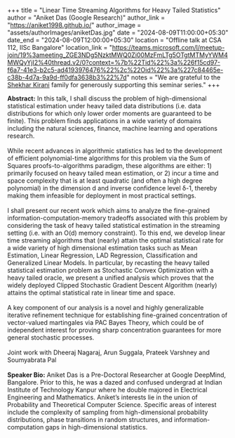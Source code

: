 +++
title = "Linear Time Streaming Algorithms for Heavy Tailed Statistics"
author = "Aniket Das (Google Research)"
author_link = "https://aniket1998.github.io/"
author_image = "assets/authorImages/aniketDas.jpg"
date = "2024-08-09T11:00:00+05:30"
date_end = "2024-08-09T12:00:00+05:30"
location = "Offline talk at CSA 112, IISc Bangalore"
location_link = "https://teams.microsoft.com/l/meetup-join/19%3ameeting_ZGE3NDg5NzktMWQ0Zi00MzFmLTg5OTgtMTMyYWM4MWQyYjI2%40thread.v2/0?context=%7b%22Tid%22%3a%226f15cd97-f6a7-41e3-b2c5-ad4193976476%22%2c%22Oid%22%3a%227c84465e-c38b-4d7a-9a9d-ff0dfa3638b3%22%7d"
notes = "We are grateful to the <a href = "https://www.accel.com/people/shekhar-kirani" target= "_blank">Shekhar
Kirani</a> family for generously supporting this seminar series."
+++

<b>Abstract:</b>
In this talk, I shall discuss the problem of high-dimensional statistical estimation under heavy tailed data 
distributions (i.e. data distributions for which only lower order moments are guaranteed to be finite). 
This problem finds applications in a wide variety of domains including the natural sciences, finance, machine 
learning and operations research. 
<br><br>
While recent advances in algorithmic statistics has led to the development of efficient polynomial-time algorithms 
for this problem via the Sum of Squares proofs-to-algorithms paradigm, these algorithms are either: 1) primarily 
focused on heavy tailed mean estimation, or 2) incur a time and space complexity that is at least quadratic (and 
often a high degree polynomial) in the dimension d and inverse confidence level δ-1, thereby making them infeasible 
for deployment in most practical settings.
<br><br>
I shall present our recent work which aims to analyze the fine-grained information-computation-memory tradeoffs 
associated with this problem by considering the task of heavy tailed statistical estimation in the streaming 
setting (i.e. with an O(d) memory constraint). To this end, we develop linear time streaming algorithms that 
(nearly) attain the optimal statistical rate for a wide variety of high dimensional estimation tasks such as Mean 
Estimation, Linear Regression, LAD Regression, Classification and Generalized Linear Models. In particular, by 
recasting the heavy tailed statistical estimation problem as Stochastic Convex Optimization with a heavy tailed 
oracle, we present a unified analysis which proves that the widely deployed Clipped Stochastic Gradient Descent 
Algorithm (nearly) attains the optimal statistical rate in linear time and space.
<br><br>
A key component of our analysis is a novel and highly generalizable iterative refinement technique for establishing 
fine-grained concentration of vector-valued martingales via PAC Bayes Theory, which could be of independent interest 
for proving sharp concentration guarantees for more general stochastic processes.
<br><br>
Joint work with Dheeraj Nagaraj, Arun Suggala, Prateek Varshney and Soumyabrata Pal
<br><br>
<b>Speaker Bio:</b>
Aniket Das is a Pre-Doctoral Researcher at Google DeepMind, Bangalore. Prior to this, he was a dazed and confused 
undergrad at Indian Institute of Technology Kanpur where he double majored in Electrical Engineering and Mathematics. 
Aniket’s interests lie in the union of Probability and Theoretical Computer Science. Specific areas of interest 
include the complexity of sampling from high-dimensional probability distributions, phase transitions in random 
structures, and information-computation gaps in high-dimensional statistics.
